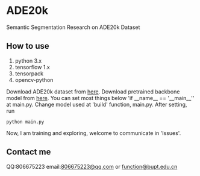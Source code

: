 # ADE20k
Semantic Segmentation Research on ADE20k Dataset
## How to use
1. python 3.x
2. tensorflow 1.x
3. tensorpack
4. opencv-python

Download ADE20k dataset from [here](http://data.csail.mit.edu/places/ADEchallenge/ADEChallengeData2016.zip).
Download pretrained backbone model from [here](https://github.com/tensorflow/models/tree/master/research/slim).
You can set most things below 'if \_\_name\_\_ == '\_\_main\_\_'' at main.py.
Change model used at 'build' function, main.py.
After setting, run
```
python main.py
```
Now, I am training and exploring, welcome to communicate in 'Issues'.

## Contact me
QQ:806675223
email:806675223@qq.com or function@bupt.edu.cn
